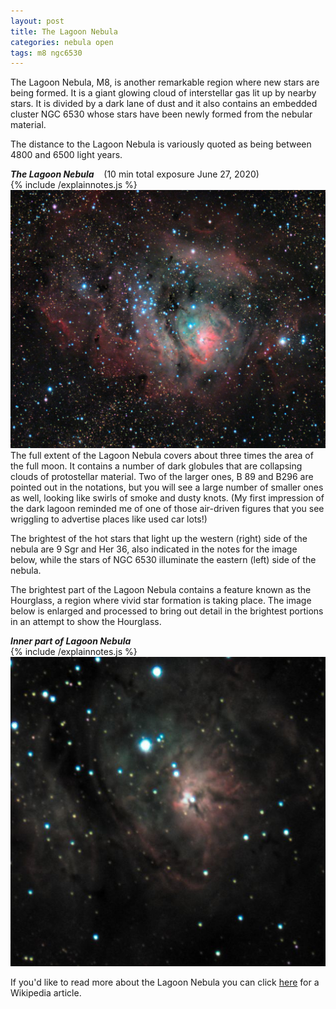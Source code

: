 ```yaml
---
layout: post
title: The Lagoon Nebula
categories: nebula open
tags: m8 ngc6530
---
```

The Lagoon Nebula, M8, is another remarkable region where new stars are being formed.  It is a giant glowing cloud of interstellar gas lit up by nearby stars. It is divided by a dark lane of dust and it also contains an embedded
cluster NGC 6530 whose stars have been newly formed from the nebular material.

The distance to the Lagoon Nebula is variously quoted as being between 4800 and 6500 light years.

_**The Lagoon Nebula**_ &nbsp;&nbsp; (10 min total exposure June 27, 2020)<br>
{% include /explainnotes.js %}
<img src = "/images/m8_2020-06-27T02_19_51_Stack_16bits_201frames_603s_bin2x.jpg"
alt = "m8 seen using Celestron RASA 8 and ZWO ASI183MC"
onmouseover = "this.src='/images/m8_2020-06-27t02_19_51_stack_16bits_201frames_603s_bin2x_notes.jpg'"
onmouseout = "this.src='/images/m8_2020-06-27T02_19_51_Stack_16bits_201frames_603s_bin2x.jpg'"
/>
<br>
The full extent of the Lagoon Nebula covers about three times the area of the full moon. It contains a number of dark globules that are collapsing clouds of protostellar material. Two of the larger ones, B 89 and B296 are pointed out in the notations, but you will see a large number of smaller ones as well, looking like swirls of smoke and dusty knots.  (My first impression of the dark lagoon reminded me of one of those air-driven figures that you see wriggling to advertise places like used car lots!)

The brightest of the hot stars that light up the western (right) side of the nebula are 9 Sgr and Her 36, also indicated in the notes for the image below, while the stars of NGC 6530 illuminate the eastern (left) side of the nebula.

The brightest part of the Lagoon Nebula contains a feature known as the Hourglass, a region where vivid star formation is taking place. The image below is enlarged and processed to bring out detail in the brightest portions in an attempt to show the Hourglass.

_**Inner part of Lagoon Nebula**_<br>
{% include /explainnotes.js %}
<img src = "/images/m8_2020-06-27T02_19_51_Stack_16bits_201frames_603s_crop_nobin_C.jpg"
alt = "m8 seen using Celestron RASA 8 and ZWO ASI183MC"
onmouseover = "this.src='/images/m8_2020-06-27t02_19_51_stack_16bits_201frames_603s_crop_nobin_c_notes.jpg'"
onmouseout = "this.src='/images/m8_2020-06-27T02_19_51_Stack_16bits_201frames_603s_crop_nobin_C.jpg'"
/>

If you'd like to read more about the Lagoon Nebula you can click [here](https://en.wikipedia.org/wiki/Lagoon_Nebula) for a Wikipedia article.
